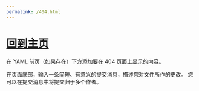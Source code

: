 ```yaml
---
permalink: /404.html
---
```


# [回到主页](https://dkkell.tk) 

在 YAML 前页（如果存在）下方添加要在 404 页面上显示的内容。

在页面底部，输入一条简短、有意义的提交消息，描述您对文件所作的更改。 您可以在提交消息中将提交归于多个作者。
